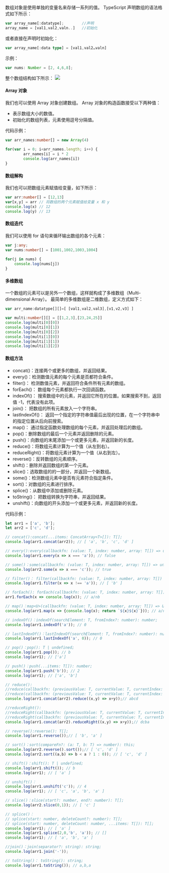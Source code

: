 数组对象是使用单独的变量名来存储一系列的值。
TypeScript 声明数组的语法格式如下所示：
```typescript
var array_name[:datatype];        //声明 
array_name = [val1,val2,valn..]   //初始化
```
或者直接在声明时初始化：
```typescript
var array_name[:data type] = [val1,val2…valn]
```
示例：
```typescript
var nums: Number = [2, 4,6,8];
```
整个数组结构如下所示：
![](https://upload-images.jianshu.io/upload_images/2789632-3ae62b887bdd43db.png?imageMogr2/auto-orient/strip%7CimageView2/2/w/1240)

#### Array 对象
我们也可以使用 Array 对象创建数组。
Array 对象的构造函数接受以下两种值：
* 表示数组大小的数值。
* 初始化的数组列表，元素使用逗号分隔值。

代码示例：
```typescript
var arr_names:number[] = new Array(4)  
 
for(var i = 0; i<arr_names.length; i++) { 
        arr_names[i] = i * 2 
        console.log(arr_names[i]) 
}
```
#### 数组解构
我们也可以把数组元素赋值给变量，如下所示：
```typescript
var arr:number[] = [12,13] 
var[x,y] = arr // 将数组的两个元素赋值给变量 x 和 y
console.log(x) // 12
console.log(y) // 13
```

#### 数组迭代
我们可以使用 for 语句来循环输出数组的各个元素：
```typescript
var j:any; 
var nums:number[] = [1001,1002,1003,1004] 
 
for(j in nums) { 
    console.log(nums[j]) 
}
```
#### 多维数组
一个数组的元素可以是另外一个数组，这样就构成了多维数组（Multi-dimensional Array）。
最简单的多维数组是二维数组，定义方式如下：
```typescript
var arr_name:datatype[][]=[ [val1,val2,val3],[v1,v2,v3] ]
```
```typescript
var multi:number[][] = [[1,2,3],[23,24,25]]  
console.log(multi[0][0]) 
console.log(multi[0][1]) 
console.log(multi[0][2]) 
console.log(multi[1][0]) 
console.log(multi[1][1]) 
console.log(multi[1][2])
```

#### 数组方法
* concat()：连接两个或更多的数组，并返回结果。
* every()：检测数值元素的每个元素是否都符合条件。
* filter()： 检测数值元素，并返回符合条件所有元素的数组。
* forEach()： 数组每个元素都执行一次回调函数。
* indexOf()： 搜索数组中的元素，并返回它所在的位置。如果搜索不到，返回值 -1，代表没有此项。
* join()： 把数组的所有元素放入一个字符串。
* lastIndexOf()： 返回一个指定的字符串值最后出现的位置，在一个字符串中的指定位置从后向前搜索。
* map()： 通过指定函数处理数组的每个元素，并返回处理后的数组。
* pop()：删除数组的最后一个元素并返回删除的元素。
* push()：向数组的末尾添加一个或更多元素，并返回新的长度。
* reduce()：将数组元素计算为一个值（从左到右）。
* reduceRight()：将数组元素计算为一个值（从右到左）。
* reverse()：反转数组的元素顺序。
* shift()：删除并返回数组的第一个元素。
* slice()：选取数组的的一部分，并返回一个新数组。
* some()：检测数组元素中是否有元素符合指定条件。
* sort()：对数组的元素进行排序。
* splice()：从数组中添加或删除元素。
* toString()： 把数组转换为字符串，并返回结果。
* unshift()：向数组的开头添加一个或更多元素，并返回新的长度。

代码示例：
```typescript
let arr1 = ['a', 'b'];
let arr2 = ['c', 'd'];

// concat():concat(...items: ConcatArray<T>[]): T[];
console.log(arr1.concat(arr2)); // [ 'a', 'b', 'c', 'd' ]

// every():every(callbackfn: (value: T, index: number, array: T[]) => unknown, thisArg?: any): boolean;
console.log(arr1.every(x => x === 'a')); // false

// some()：some(callbackfn: (value: T, index: number, array: T[]) => unknown, thisArg?: any): boolean;
console.log(arr2.some(x => x === 'c')); // true

// filter()： filter(callbackfn: (value: T, index: number, array: T[]) => unknown, thisArg?: any): T[];
console.log(arr1.filter(x => x !== 'a')); // [ 'b' ]

// forEach(): forEach(callbackfn: (value: T, index: number, array: T[]) => void, thisArg?: any): void;
arr1.forEach(x => console.log(x)); // a/nb

// map()：map<U>(callbackfn: (value: T, index: number, array: T[]) => U, thisArg?: any): U[];
console.log(arr1.map(x => {console.log(x); return `${x}${x}`})); // a/nb/n[ 'aa', 'bb' ]

// indexOf()：indexOf(searchElement: T, fromIndex?: number): number;
console.log(arr1.indexOf('a')); // 0

// lastIndexOf()：lastIndexOf(searchElement: T, fromIndex?: number): number;
console.log(arr1.lastIndexOf('a', 0)); // 0

// pop()：pop(): T | undefined;
console.log(arr1.pop()); // b
console.log(arr1); // ['a']

// push()：push(...items: T[]): number;
console.log(arr1.push('b')); // 2
console.log(arr1); // ['a', 'b']

// reduce():
//reduce(callbackfn: (previousValue: T, currentValue: T, currentIndex: number, array: T[]) => T): T;
//reduce(callbackfn: (previousValue: T, currentValue: T, currentIndex: number, array: T[]) => T, initialValue: T): T;
console.log(arr1.concat(arr2).reduce((x,y) => x+y));// abcd

//reduceRight():
//reduceRight(callbackfn: (previousValue: T, currentValue: T, currentIndex: number, array: T[]) => T): T;
//reduceRight(callbackfn: (previousValue: T, currentValue: T, currentIndex: number, array: T[]) => T, initialValue: T): T;
console.log(arr1.concat(arr2).reduceRight((x,y) => x+y));// dcba

// reverse():reverse(): T[];
console.log(arr1.reverse());// [ 'b', 'a' ]

// sort()：sort(compareFn?: (a: T, b: T) => number): this;
console.log(arr2.reverse().sort());// [ 'c', 'd' ]
console.log(arr2.sort((a,b) => b < a ? 1 : 0)); // [ 'c', 'd' ]

// shift()：shift(): T | undefined;
console.log(arr1.shift()); // b
console.log(arr1); // [ 'a' ]

// unshift()：
console.log(arr1.unshift('c')); // 4
console.log(arr1); // [ 'c', 'a', 'b', 'a' ]

// slice()：slice(start?: number, end?: number): T[];
console.log(arr2.slice(0,1)); // [ 'c' ]

// splice()：
// splice(start: number, deleteCount?: number): T[];
// splice(start: number, deleteCount: number, ...items: T[]): T[];
console.log(arr1); // [ 'a' ]
console.log(arr1.splice(2,0,'b', 'a')); // []
console.log(arr1); // [ 'a', 'b', 'a' ]

//join()：join(separator?: string): string;
console.log(arr1.join('-'));

// toString()： toString(): string;
console.log(arr1.toString()); // a,b,a

```